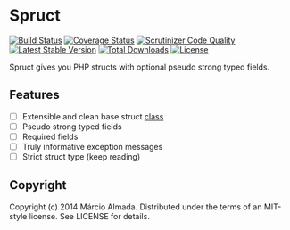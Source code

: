 Spruct
======

[![Build Status](https://travis-ci.org/marcioAlmada/spruct.svg?branch=master)](https://travis-ci.org/marcioAlmada/spruct)
[![Coverage Status](https://coveralls.io/repos/marcioAlmada/spruct/badge.png?branch=master)](https://coveralls.io/r/marcioAlmada/spruct?branch=master)
[![Scrutinizer Code Quality](https://scrutinizer-ci.com/g/marcioAlmada/spruct/badges/quality-score.png?b=master)](https://scrutinizer-ci.com/g/marcioAlmada/spruct/?branch=master)
[![Latest Stable Version](https://poser.pugx.org/spruct/spruct/v/stable.svg)](https://packagist.org/packages/spruct/spruct)
[![Total Downloads](https://poser.pugx.org/spruct/spruct/downloads.svg)](https://packagist.org/packages/spruct/spruct)
[![License](https://poser.pugx.org/spruct/spruct/license.svg)](https://packagist.org/packages/spruct/spruct)

Spruct gives you PHP structs with optional pseudo strong typed fields.

## Features

- [ ] Extensible and clean base struct [class](/blob/master/src/Struct.php)
- [ ] Pseudo strong typed fields
- [ ] Required fields
- [ ] Truly informative exception messages
- [ ] Strict struct type (keep reading)

## Copyright

Copyright (c) 2014 Márcio Almada. Distributed under the terms of an MIT-style license. See LICENSE for details.
